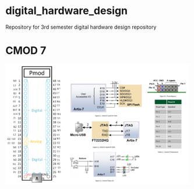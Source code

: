 # digital_hardware_design
Repository for 3rd semester digital hardware design repository

# CMOD 7

![cmod7_pinout](general/cmod7_pinout.png)
